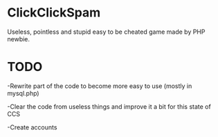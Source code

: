 # ClickClickSpam
Useless, pointless and stupid easy to be cheated game made by PHP newbie.

# TODO
-Rewrite part of the code to become more easy to use (mostly in mysql.php)

-Clear the code from useless things and improve it a bit for this state of CCS

-Create accounts
